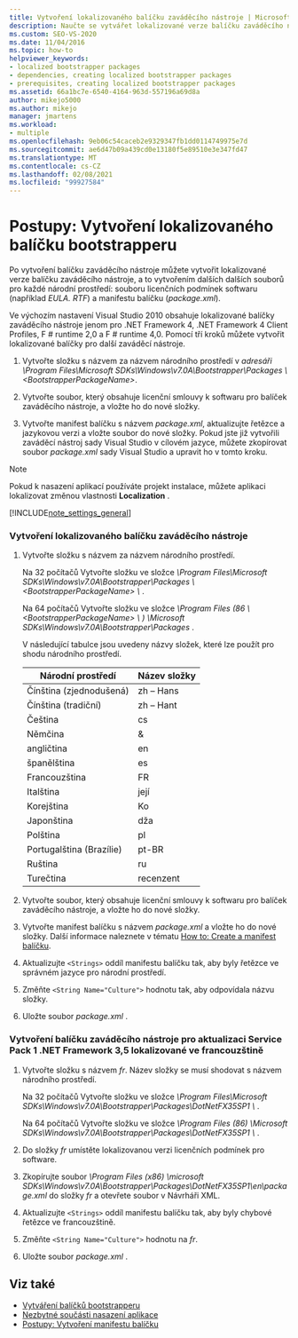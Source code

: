 ```yaml
---
title: Vytvoření lokalizovaného balíčku zaváděcího nástroje | Microsoft Docs
description: Naučte se vytvářet lokalizované verze balíčku zaváděcího nástroje v ClickOnce vytvořením dalších dalších souborů pro každé národní prostředí.
ms.custom: SEO-VS-2020
ms.date: 11/04/2016
ms.topic: how-to
helpviewer_keywords:
- localized bootstrapper packages
- dependencies, creating localized bootstrapper packages
- prerequisites, creating localized bootstrapper packages
ms.assetid: 66a1bc7e-6540-4164-963d-557196a69d8a
author: mikejo5000
ms.author: mikejo
manager: jmartens
ms.workload:
- multiple
ms.openlocfilehash: 9eb06c54caceb2e9329347fb1dd0114749975e7d
ms.sourcegitcommit: ae6d47b09a439cd0e13180f5e89510e3e347fd47
ms.translationtype: MT
ms.contentlocale: cs-CZ
ms.lasthandoff: 02/08/2021
ms.locfileid: "99927584"
---
```

# <a name="how-to-create-a-localized-bootstrapper-package"></a>Postupy: Vytvoření lokalizovaného balíčku bootstrapperu
Po vytvoření balíčku zaváděcího nástroje můžete vytvořit lokalizované verze balíčku zaváděcího nástroje, a to vytvořením dalších dalších souborů pro každé národní prostředí: souboru licenčních podmínek softwaru (například *EULA. RTF*) a manifestu balíčku (*package.xml*).

 Ve výchozím nastavení Visual Studio 2010 obsahuje lokalizované balíčky zaváděcího nástroje jenom pro .NET Framework 4, .NET Framework 4 Client Profiles, F # runtime 2,0 a F # runtime 4,0. Pomocí tří kroků můžete vytvořit lokalizované balíčky pro další zaváděcí nástroje.

1. Vytvořte složku s názvem za názvem národního prostředí v *adresáři \Program Files\Microsoft SDKs\Windows\v7.0A\Bootstrapper\Packages \\ \<BootstrapperPackageName>*.

2. Vytvořte soubor, který obsahuje licenční smlouvy k softwaru pro balíček zaváděcího nástroje, a vložte ho do nové složky.

3. Vytvořte manifest balíčku s názvem *package.xml*, aktualizujte řetězce a jazykovou verzi a vložte soubor do nové složky. Pokud jste již vytvořili zaváděcí nástroj sady Visual Studio v cílovém jazyce, můžete zkopírovat soubor *package.xml* sady Visual Studio a upravit ho v tomto kroku.

> [!NOTE]
> Pokud k nasazení aplikací používáte projekt instalace, můžete aplikaci lokalizovat změnou vlastnosti **Localization** .

 [!INCLUDE[note_settings_general](../data-tools/includes/note_settings_general_md.md)]

### <a name="to-create-a-localized-bootstrapper-package"></a>Vytvoření lokalizovaného balíčku zaváděcího nástroje

1. Vytvořte složku s názvem za názvem národního prostředí.

     Na 32 počítačů Vytvořte složku ve složce *\Program Files\Microsoft SDKs\Windows\v7.0A\Bootstrapper\Packages \\ \<BootstrapperPackageName> \\* .

     Na 64 počítačů Vytvořte složku ve složce *\Program Files (86 \\ \<BootstrapperPackageName> \\ ) \Microsoft SDKs\Windows\v7.0A\Bootstrapper\Packages* .

     V následující tabulce jsou uvedeny názvy složek, které lze použít pro shodu národního prostředí.

    |Národní prostředí|Název složky|
    |------------|-----------------|
    |Čínština (zjednodušená)|zh – Hans|
    |Čínština (tradiční)|zh – Hant|
    |Čeština|cs|
    |Němčina|&|
    |angličtina|en|
    |španělština|es|
    |Francouzština|FR|
    |Italština|její|
    |Korejština|Ko|
    |Japonština|dža|
    |Polština|pl|
    |Portugalština (Brazílie)|pt-BR|
    |Ruština|ru|
    |Turečtina|recenzent|

2. Vytvořte soubor, který obsahuje licenční smlouvy k softwaru pro balíček zaváděcího nástroje, a vložte ho do nové složky.

3. Vytvořte manifest balíčku s názvem *package.xml* a vložte ho do nové složky. Další informace naleznete v tématu [How to: Create a manifest balíčku](../deployment/how-to-create-a-package-manifest.md).

4. Aktualizujte `<Strings>` oddíl manifestu balíčku tak, aby byly řetězce ve správném jazyce pro národní prostředí.

5. Změňte `<String Name="Culture">` hodnotu tak, aby odpovídala názvu složky.

6. Uložte soubor *package.xml* .

### <a name="to-create-a-bootstrapper-package-for-net-framework-35-service-pack-1-localized-in-french"></a>Vytvoření balíčku zaváděcího nástroje pro aktualizaci Service Pack 1 .NET Framework 3,5 lokalizované ve francouzštině

1. Vytvořte složku s názvem *fr*. Název složky se musí shodovat s názvem národního prostředí.

     Na 32 počítačů Vytvořte složku ve složce *\Program Files\Microsoft SDKs\Windows\v7.0A\Bootstrapper\Packages\DotNetFX35SP1 \\* .

     Na 64 počítačů Vytvořte složku ve složce *\Program Files (86) \Microsoft SDKs\Windows\v7.0A\Bootstrapper\Packages\DotNetFX35SP1 \\* .

2. Do složky *fr* umístěte lokalizovanou verzi licenčních podmínek pro software.

3. Zkopírujte soubor *\Program Files (x86) \microsoft SDKs\Windows\v7.0A\Bootstrapper\Packages\DotNetFX35SP1\en\package.xml* do složky *fr* a otevřete soubor v Návrháři XML.

4. Aktualizujte `<Strings>` oddíl manifestu balíčku tak, aby byly chybové řetězce ve francouzštině.

5. Změňte `<String Name="Culture">` hodnotu na *fr*.

6. Uložte soubor *package.xml* .

## <a name="see-also"></a>Viz také
- [Vytváření balíčků bootstrapperu](../deployment/creating-bootstrapper-packages.md)
- [Nezbytné součásti nasazení aplikace](../deployment/application-deployment-prerequisites.md)
- [Postupy: Vytvoření manifestu balíčku](../deployment/how-to-create-a-package-manifest.md)